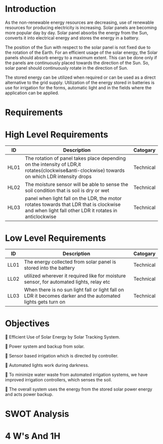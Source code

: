 # Introduction

As the non-renewable energy resources are decreasing, use of renewable resources for producing electricity is increasing. 
Solar panels are becoming more popular day by day. Solar panel absorbs the energy from the Sun, converts it into electrical energy and stores the energy in a battery.

The position of the Sun with respect to the solar panel is not fixed due to the rotation of the Earth. For an efficient usage of the solar energy, the Solar panels should absorb energy to a maximum extent. 
This can be done only if the panels are continuously placed towards the direction of the Sun. So, solar panel should continuously rotate in the direction of Sun.

The stored energy can be utilized when required or can be used as a direct alternative to the grid supply. 
Utilization of the energy stored in batteries is use for irrigation for the forms, automatic light and in the fields where the application can be applied.

# Requirements

# High Level Requirements

|ID|Description|Catogary|
|-----|--------|---------|
|HL01 |The rotation of panel takes place depending on the intensity of LDR,it rotates(clockwise&anti-clockwise) towards on which LDR intensity drops|Technical|
|HL02|The moisture sensor will be able to sense the soil condition that is soil is dry or wet|Technical|
|HL03|panel when light fall on the LDR, the motor rotates towards that LDR that is clockwise and when light fall other LDR it rotates in anticlockwise|Technical|



# Low Level Requirements

|ID|Description|Catogary|
|-----|--------|---------|
|LL01|The energy collected from solar panel is stored into the battery|Technical|
|LL02|utilized wherever it required like for moisture sensor, for automated lights, relay etc|Technical|
|LL03|When there is no sun light fall or light fall on LDR it becomes darker and the automated lights gets turn on|Technical|

# Objectives

	Efficient Use of Solar Energy by Solar Tracking System.

	Power system and backup from solar.

	Sensor based irrigation which is directed by controller.

	Automated lights work during darkness.

	To minimize water waste from automated irrigation systems, we have improved irrigation controllers, which senses the soil.

	The overall system uses the energy from the stored solar power energy and acts power backup.

# SWOT Analysis

# 4 W's And 1H
